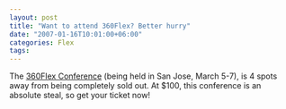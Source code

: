 ```yaml
---
layout: post
title: "Want to attend 360Flex? Better hurry"
date: "2007-01-16T10:01:00+06:00"
categories: Flex 
tags: 
---
```


The <a href="http://360flex.org">360Flex Conference</a> (being held in San Jose, March 5-7), is 4 spots away from being completely sold out. At $100, this conference is an absolute steal, so get your ticket now!